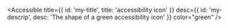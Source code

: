 <Accessible
  title={{ id: 'my-title', title: 'accessibility icon' }}
  desc={{ id: 'my-descrip', desc: 'The shape of a green accessibility icon' }}
  color="green"
/>
